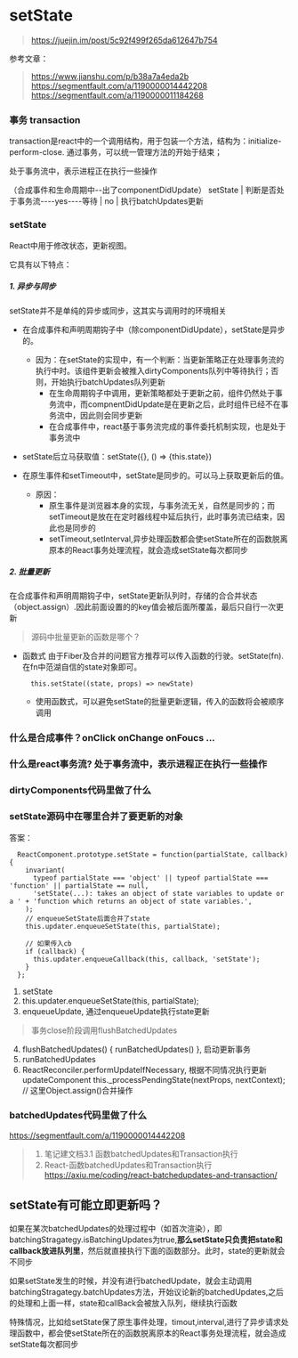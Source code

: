 # setState
> https://juejin.im/post/5c92f499f265da612647b754

参考文章：
> https://www.jianshu.com/p/b38a7a4eda2b
> https://segmentfault.com/a/1190000014442208
> https://segmentfault.com/a/1190000011184268
### 事务 transaction

transaction是react中的一个调用结构，用于包装一个方法，结构为：initialize-perform-close.
通过事务，可以统一管理方法的开始于结束；

处于事务流中，表示进程正在执行一些操作

（合成事件和生命周期中--出了componentDidUpdate）
  setState
    |
判断是否处于事务流----yes----等待
    |
   no
    |
执行batchUpdates更新


### **setState**
React中用于修改状态，更新视图。

它具有以下特点：
##### 1. 异步与同步
setState并不是单纯的异步或同步，这其实与调用时的环境相关

- 在合成事件和声明周期钩子中（除componentDidUpdate），setState是异步的。
  - 因为：在setState的实现中，有一个判断：当更新策略正在处理事务流的执行中时。该组件更新会被推入dirtyComponents队列中等待执行；否则，开始执行batchUpdates队列更新
    - 在生命周期钩子中调用，更新策略都处于更新之前，组件仍然处于事务流中，而compnentDidUpdate是在更新之后，此时组件已经不在事务流中，因此则会同步更新
    - 在合成事件中，react基于事务流完成的事件委托机制实现，也是处于事务流中
- setState后立马获取值：setState({}, () => {this.state})

- 在原生事件和setTimeout中，setState是同步的。可以马上获取更新后的值。
  - 原因：
    - 原生事件是浏览器本身的实现，与事务流无关，自然是同步的；而setTimeout是放在在定时器线程中延后执行，此时事务流已结束，因此也是同步的
    - setTimeout,setInterval,异步处理函数都会使setState所在的函数脱离原本的React事务处理流程，就会造成setState每次都同步

##### 2. 批量更新
  在合成事件和声明周期钩子中，setState更新队列时，存储的合合并状态（object.assign）.因此前面设置的的key值会被后面所覆盖，最后只自行一次更新

  > 源码中批量更新的函数是哪个？

- 函数式
  由于Fiber及合并的问题官方推荐可以传入函数的行驶。setState(fn).在fn中范湖自信的state对象即可。
  ```
    this.setState((state, props) => newState)
  ```
    - 使用函数式，可以避免setState的批量更新逻辑，传入的函数将会被顺序调用
    
### 什么是合成事件？onClick onChange onFoucs ...
### 什么是react事务流? 处于事务流中，表示进程正在执行一些操作
### dirtyComponents代码里做了什么
### setState源码中在哪里合并了要更新的对象

答案：
  ```
    ReactComponent.prototype.setState = function(partialState, callback) {
      invariant(
        typeof partialState === 'object' || typeof partialState === 'function' || partialState == null,
        'setState(...): takes an object of state variables to update or a ' + 'function which returns an object of state variables.',
      );
      // enqueueSetState后面合并了state
      this.updater.enqueueSetState(this, partialState);

      // 如果传入cb 
      if (callback) {
        this.updater.enqueueCallback(this, callback, 'setState');
      }
    };
  ```
  1. setState
  2. this.updater.enqueueSetState(this, partialState);
  3. enqueueUpdate, 通过enqueueUpdate执行state更新
   
  > 事务close阶段调用flushBatchedUpdates
  4. flushBatchedUpdates() { runBatchedUpdates() }, 启动更新事务
  5. runBatchedUpdates
  6. ReactReconciler.performUpdateIfNecessary, 根据不同情况执行更新
  updateComponent
  this._processPendingState(nextProps, nextContext); // 这里Object.assign()合并操作
### batchedUpdates代码里做了什么

https://segmentfault.com/a/1190000014442208

> 1. 笔记建文档3.1 函数batchedUpdates和Transaction执行
> 2. React-函数batchedUpdates和Transaction执行
> https://axiu.me/coding/react-batchedupdates-and-transaction/




## setState有可能立即更新吗？
如果在某次batchedUpdates的处理过程中（如首次渲染），即batchingStragategy.isBatchingUpdates为true,**那么setState只负责把state和callback放进队列里**，然后就直接执行下面的函数部分。此时，state的更新就会不同步

如果setState发生的时候，并没有进行batchedUpdate，就会主动调用batchingStragategy.batchUpdates方法，开始议论新的batchedUpdates,之后的处理和上面一样，state和callBack会被放入队列，继续执行函数

特殊情况，比如给setState保了原生事件处理，timout,interval,进行了异步请求处理函数中，都会使setState所在的函数脱离原本的React事务处理流程，就会造成setState每次都同步